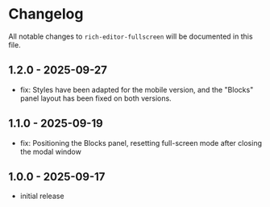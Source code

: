 # Changelog

All notable changes to `rich-editor-fullscreen` will be documented in this file.

## 1.2.0 - 2025-09-27
- fix: Styles have been adapted for the mobile version, and the "Blocks" panel layout has been fixed on both versions.

## 1.1.0 - 2025-09-19
- fix: Positioning the Blocks panel, resetting full-screen mode after closing the modal window

## 1.0.0 - 2025-09-17

- initial release
